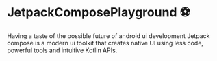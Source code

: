 # JetpackComposePlayground ⚽
Having a taste of the possible future of android ui development
Jetpack compose is a modern ui toolkit that creates native UI using less code, powerful tools and intuitive Kotlin APIs.
